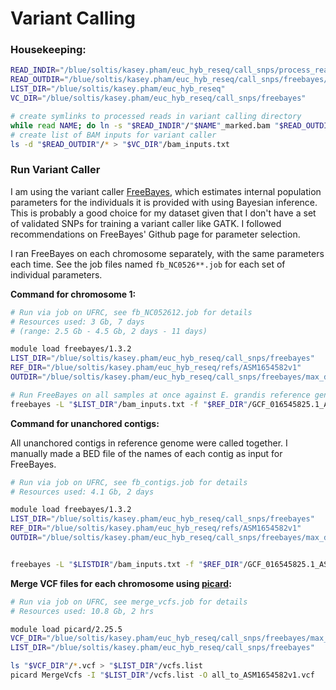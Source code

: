 # Variant Calling

### Housekeeping:
```bash
READ_INDIR="/blue/soltis/kasey.pham/euc_hyb_reseq/call_snps/process_reads/04.markdup"
READ_OUTDIR="/blue/soltis/kasey.pham/euc_hyb_reseq/call_snps/freebayes/reads"
LIST_DIR="/blue/soltis/kasey.pham/euc_hyb_reseq"
VC_DIR="/blue/soltis/kasey.pham/euc_hyb_reseq/call_snps/freebayes"

# create symlinks to processed reads in variant calling directory
while read NAME; do ln -s "$READ_INDIR"/"$NAME"_marked.bam "$READ_OUTDIR"/"$NAME"_marked.bam; done < "$LIST_DIR"/sample_ids.txt
# create list of BAM inputs for variant caller
ls -d "$READ_OUTDIR"/* > "$VC_DIR"/bam_inputs.txt
```

### Run Variant Caller
I am using the variant caller [FreeBayes](https://github.com/freebayes/freebayes), which estimates internal population parameters for the individuals it is provided with using Bayesian inference. This is probably a good choice for my dataset given that I don't have a set of validated SNPs for training a variant caller like GATK. I followed recommendations on FreeBayes' Github page for parameter selection.

I ran FreeBayes on each chromosome separately, with the same parameters each time. See the job files named `fb_NC0526**.job` for each set of individual parameters.

**Command for chromosome 1:**

```bash
# Run via job on UFRC, see fb_NC052612.job for details
# Resources used: 3 Gb, 7 days 
# (range: 2.5 Gb - 4.5 Gb, 2 days - 11 days)

module load freebayes/1.3.2
LIST_DIR="/blue/soltis/kasey.pham/euc_hyb_reseq/call_snps/freebayes"
REF_DIR="/blue/soltis/kasey.pham/euc_hyb_reseq/refs/ASM1654582v1"
OUTDIR="/blue/soltis/kasey.pham/euc_hyb_reseq/call_snps/freebayes/max_dp_3000"

# Run FreeBayes on all samples at once against E. grandis reference genome, call sites with a maximum depth of 3000
freebayes -L "$LIST_DIR"/bam_inputs.txt -f "$REF_DIR"/GCF_016545825.1_ASM1654582v1_genomic.fna -r NC_052612.1 -v "$OUTDIR"/NC_052612.vcf -g 3000
```

**Command for unanchored contigs:**

All unanchored contigs in reference genome were called together. I manually made a BED file of the names of each contig as input for FreeBayes.

```bash
# Run via job on UFRC, see fb_contigs.job for details
# Resources used: 4.1 Gb, 2 days 

module load freebayes/1.3.2
LIST_DIR="/blue/soltis/kasey.pham/euc_hyb_reseq/call_snps/freebayes"
REF_DIR="/blue/soltis/kasey.pham/euc_hyb_reseq/refs/ASM1654582v1"
OUTDIR="/blue/soltis/kasey.pham/euc_hyb_reseq/call_snps/freebayes/max_dp_3000"


freebayes -L "$LISTDIR"/bam_inputs.txt -f "$REF_DIR"/GCF_016545825.1_ASM1654582v1_genomic.fna -t "$LIST_DIR"/ASM1654582_unanchored_contigs.bed  -v "$OUTDIR"/unanchored_contigs.vcf
```

**Merge VCF files for each chromosome using [picard](https://gatk.broadinstitute.org/hc/en-us/articles/360036713331-MergeVcfs-Picard):**

```bash
# Run via job on UFRC, see merge_vcfs.job for details
# Resources used: 10.8 Gb, 2 hrs 

module load picard/2.25.5
VCF_DIR="/blue/soltis/kasey.pham/euc_hyb_reseq/call_snps/freebayes/max_dp_3000"
LIST_DIR="/blue/soltis/kasey.pham/euc_hyb_reseq/call_snps/freebayes"

ls "$VCF_DIR"/*.vcf > "$LIST_DIR"/vcfs.list
picard MergeVcfs -I "$LIST_DIR"/vcfs.list -O all_to_ASM1654582v1.vcf
```

